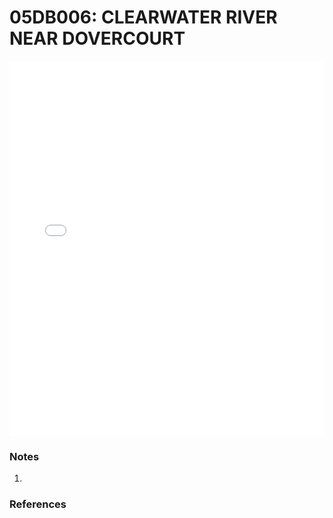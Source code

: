 # 05DB006: CLEARWATER RIVER NEAR DOVERCOURT

<iframe src="/_static/stations/05DB006_fdc.html" width="100%" height="600" frameborder="0"></iframe>

### Notes
1. 

### References

